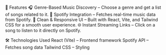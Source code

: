 🚀 Features
🎧 Genre-Based Music Discovery – Choose a genre and get a list of songs related to it.
🔗 Spotify Integration – Fetches real-time music data from Spotify.
🎨 Clean & Responsive UI – Built with React, Vite, and Tailwind CSS for a smooth user experience.
🌐 Instant Streaming Links – Click on a song to listen to it directly on Spotify.
<br/>

🛠️ Technologies Used
React (Vite) – Frontend framework
Spotify API – Fetches song data
Tailwind CSS – Styling
